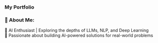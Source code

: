 ### My Portfolio

### 🚀 About Me:

🔹 AI Enthusiast | Exploring the depths of LLMs, NLP, and Deep Learning <br>
🔹 Passionate about building AI-powered solutions for real-world problems
